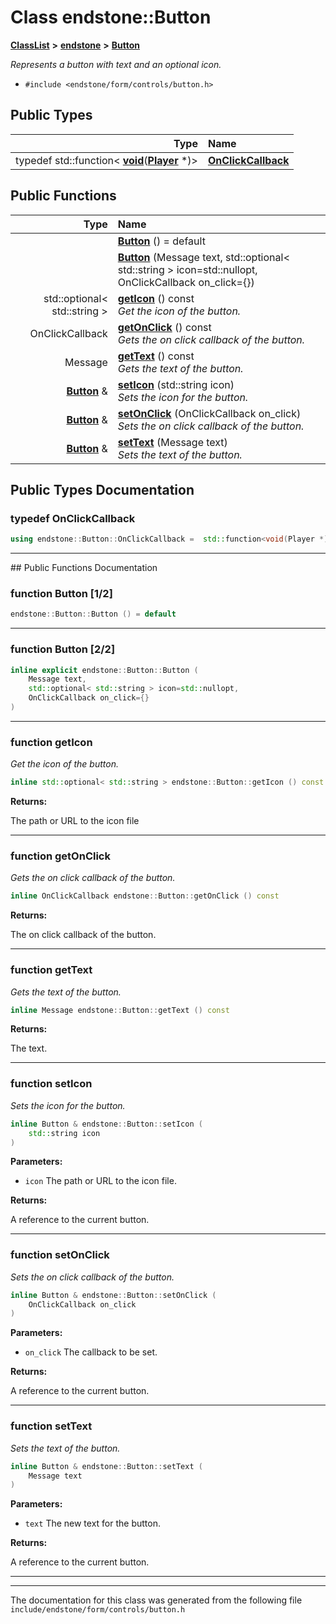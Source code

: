 

# Class endstone::Button



[**ClassList**](annotated.md) **>** [**endstone**](namespaceendstone.md) **>** [**Button**](classendstone_1_1Button.md)



_Represents a button with text and an optional icon._ 

* `#include <endstone/form/controls/button.h>`

















## Public Types

| Type | Name |
| ---: | :--- |
| typedef std::function&lt; [**void**](classendstone_1_1Vector.md)([**Player**](classendstone_1_1Player.md) \*)&gt; | [**OnClickCallback**](#typedef-onclickcallback)  <br> |




















## Public Functions

| Type | Name |
| ---: | :--- |
|   | [**Button**](#function-button-12) () = default<br> |
|   | [**Button**](#function-button-22) (Message text, std::optional&lt; std::string &gt; icon=std::nullopt, OnClickCallback on\_click={}) <br> |
|  std::optional&lt; std::string &gt; | [**getIcon**](#function-geticon) () const<br>_Get the icon of the button._  |
|  OnClickCallback | [**getOnClick**](#function-getonclick) () const<br>_Gets the on click callback of the button._  |
|  Message | [**getText**](#function-gettext) () const<br>_Gets the text of the button._  |
|  [**Button**](classendstone_1_1Button.md) & | [**setIcon**](#function-seticon) (std::string icon) <br>_Sets the icon for the button._  |
|  [**Button**](classendstone_1_1Button.md) & | [**setOnClick**](#function-setonclick) (OnClickCallback on\_click) <br>_Sets the on click callback of the button._  |
|  [**Button**](classendstone_1_1Button.md) & | [**setText**](#function-settext) (Message text) <br>_Sets the text of the button._  |




























## Public Types Documentation




### typedef OnClickCallback 

```C++
using endstone::Button::OnClickCallback =  std::function<void(Player *)>;
```




<hr>
## Public Functions Documentation




### function Button [1/2]

```C++
endstone::Button::Button () = default
```




<hr>



### function Button [2/2]

```C++
inline explicit endstone::Button::Button (
    Message text,
    std::optional< std::string > icon=std::nullopt,
    OnClickCallback on_click={}
) 
```




<hr>



### function getIcon 

_Get the icon of the button._ 
```C++
inline std::optional< std::string > endstone::Button::getIcon () const
```





**Returns:**

The path or URL to the icon file 





        

<hr>



### function getOnClick 

_Gets the on click callback of the button._ 
```C++
inline OnClickCallback endstone::Button::getOnClick () const
```





**Returns:**

The on click callback of the button. 





        

<hr>



### function getText 

_Gets the text of the button._ 
```C++
inline Message endstone::Button::getText () const
```





**Returns:**

The text. 





        

<hr>



### function setIcon 

_Sets the icon for the button._ 
```C++
inline Button & endstone::Button::setIcon (
    std::string icon
) 
```





**Parameters:**


* `icon` The path or URL to the icon file. 



**Returns:**

A reference to the current button. 





        

<hr>



### function setOnClick 

_Sets the on click callback of the button._ 
```C++
inline Button & endstone::Button::setOnClick (
    OnClickCallback on_click
) 
```





**Parameters:**


* `on_click` The callback to be set. 



**Returns:**

A reference to the current button. 





        

<hr>



### function setText 

_Sets the text of the button._ 
```C++
inline Button & endstone::Button::setText (
    Message text
) 
```





**Parameters:**


* `text` The new text for the button. 



**Returns:**

A reference to the current button. 





        

<hr>

------------------------------
The documentation for this class was generated from the following file `include/endstone/form/controls/button.h`

